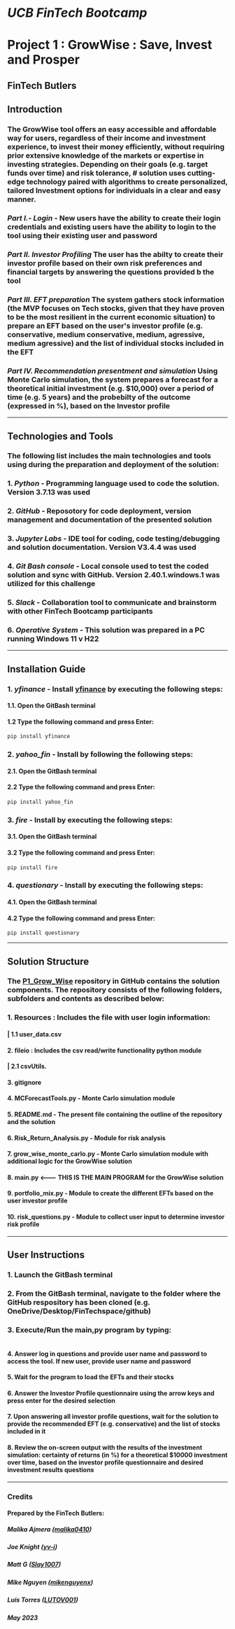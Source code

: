 # ***UCB FinTech Bootcamp***
# **Project 1 : GrowWise : Save, Invest and Prosper**
## **FinTech Butlers**
## **Introduction**

###  The GrowWise tool offers an easy accessible and affordable way for users, regardless of their income and investment experience, to invest their money efficiently, without requiring prior extensive knowledge of the markets or expertise in investing strategies. Depending on their goals (e.g. target funds over time)  and risk tolerance, # solution uses cutting-edge technology paired with algorithms to create personalized, tailored Investment options for individuals in a clear and easy manner.

### ***Part I.- Login*** - New users have the ability to create their login credentials and existing users have the ability to login to the tool using their existing user and password
### ***Part II. Investor Profiling*** The user has the abilty to create their investor profile based on their own risk preferences and financial targets by answering the questions provided b the tool
### ***Part III. EFT preparation*** The system gathers stock information (the MVP focuses on Tech stocks, given that they have proven to be the most resilient in the current economic situation) to prepare an EFT based on the user's investor profile (e.g. conservative, medium conservative, medium, agressive, medium agressive) and the list of individual stocks included in the EFT
### ***Part IV. Recommendation presentment and simulation***  Using Monte Carlo simulation, the system prepares a forecast for a theoretical initial investment (e.g. $10,000) over a period of time (e.g. 5 years) and the probebilty of the outcome (expressed in %), based on the Investor profile
---
## **Technologies and Tools**

### The following list includes the main technologies and tools using during the preparation and deployment of the solution:
### 1. *Python* - Programming language used to code the solution. Version 3.7.13 was used
### 2. *GitHub* - Reposotory for code deployment, version management and documentation of the presented solution
### 3. *Jupyter Labs* - IDE tool for coding, code testing/debugging and solution documentation. Version V3.4.4 was used
### 4. *Git Bash console* - Local console used to test the coded solution and sync with GitHub. Version 2.40.1.windows.1 was utilized for this challenge
### 5. *Slack* - Collaboration tool to communicate and brainstorm with other FinTech Bootcamp participants
### 6. *Operative System* - This solution was prepared in a PC running Windows 11 v H22
---
## **Installation Guide**

### 1. *yfinance* - Install **[yfinance](https://pypi.org/project/yfinance/)** by executing the following steps:
#### 1.1. Open the GitBash terminal
#### 1.2 Type the following command and press Enter:
```python 
pip install yfinance
```
### 2. *yahoo_fin* - Install by following the following steps:
#### 2.1. Open the GitBash terminal
#### 2.2 Type the following command and press Enter:
```python 
pip install yahoo_fin
```
### 3. *fire* - Install by executing the following steps:
#### 3.1. Open the GitBash terminal
#### 3.2 Type the following command and press Enter:
```python 
pip install fire
```
### 4. *questionary* - Install by executing the following steps:
#### 4.1. Open the GitBash terminal
#### 4.2 Type the following command and press Enter:
```python 
pip install questionary
```
---
## **Solution Structure**

### The **[P1_Grow_Wise](https://github.com/LUTOV001/P1_Grow_Wise)** repository in GitHub contains the solution components. The repository consists of the following folders, subfolders and contents as described below:
 
###    1. Resources : Includes the file with user login information:
####     | 1.1 user_data.csv
####   2. fileio : Includes the csv read/write functionality python module
####     | 2.1 csvUtils.
####   3. gitignore 
####   4. MCForecastTools.py - Monte Carlo simulation module
####   5. README.md - The present file containing the outline of the repository and the solution
####   6. Risk_Return_Analysis.py - Module for risk analysis
####   7. grow_wise_monte_carlo.py - Monte Carlo simulation module with additional logic for the GrowWise solution
####   8. main.py <--- THIS IS THE MAIN PROGRAM for the GrowWise solution
####   9. portfolio_mix.py - Module to create the different EFTs based on the user investor profile
####   10. risk_questions.py - Module to collect user input to determine investor risk profile
---
## **User Instructions**

### 1. Launch the GitBash terminal
### 2. From the GitBash terminal, navigate to the folder where the GitHub respository has been cloned (e.g. OneDrive/Desktop/FinTechspace/github)
### 3. Execute/Run the main,py program by typing:
```python main.py
```
#### 4. Answer log in questions and provide user name and password to access the tool. If new user, provide user name and password
#### 5. Wait for the program to load the EFTs and their stocks
#### 6. Answer the Investor Profile questionnaire using the arrow keys and press enter for the desired selection
#### 7. Upon answering all investor profile questions, wait for the solution to provide the recommended EFT (e.g. conservative) and the list of stocks included in it
#### 8. Review the on-screen output with the results of the investment simulation: certainty of returns (in %) for a theoretical $10000 investment over time, based on the investor profile questionnaire and desired investment results questions
---
### **Credits**

#### Prepared by the FinTech Butlers:
#####   Malika Ajmera ([malika0410](https://github.com/malika0410))
#####   Joe Knight ([yv-i](https://github.com/yv-i))
#####   Matt G ([Slay1007](https://github.com/Slay1007))
#####   Mike Nguyen ([mikenguyenx](https://github.com/mikenguyenx))
#####   Luis Torres ([LUTOV001](https://github.com/LUTOV001))
#### 
##### May 2023